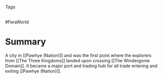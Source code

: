 ###### Tags

#FeraWorld

# Summary
A city in [[Pawhye (Nation)]] and was the first point where the explorers from [[The Three Kingdoms]] landed upon crossing [[The Windergonie Domain]]. It became a major port and trading hub for all trade entering and exiting [[Pawhye (Nation)]].